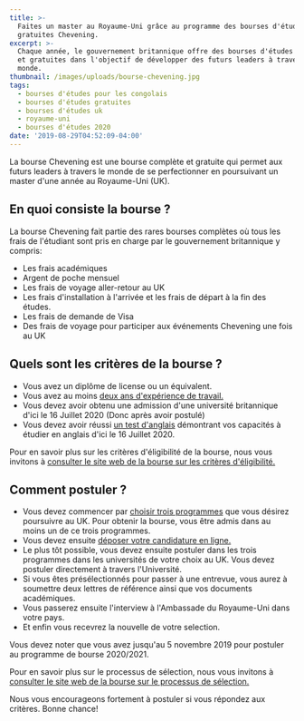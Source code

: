 ```yaml
---
title: >-
  Faites un master au Royaume-Uni grâce au programme des bourses d'études
  gratuites Chevening.
excerpt: >-
  Chaque année, le gouvernement britannique offre des bourses d'études complètes
  et gratuites dans l'objectif de développer des futurs leaders à travers le
  monde.
thumbnail: /images/uploads/bourse-chevening.jpg
tags:
  - bourses d'études pour les congolais
  - bourses d'études gratuites
  - bourses d'études uk
  - royaume-uni
  - bourses d'études 2020
date: '2019-08-29T04:52:09-04:00'
---
```

La bourse Chevening est une bourse complète et gratuite qui permet aux futurs leaders à travers le monde de se perfectionner en poursuivant un master d'une année au Royaume-Uni (UK).

## En quoi consiste la bourse ?

La bourse Chevening fait partie des rares bourses complètes où tous les frais de l'étudiant sont pris en charge par le gouvernement britannique y compris:

* Les frais académiques
* Argent de poche mensuel
* Les frais de voyage aller-retour au UK
* Les frais d'installation à l'arrivée et les frais de départ à la fin des études.
* Les frais de demande de Visa
* Des frais de voyage pour participer aux événements Chevening une fois au UK

## Quels sont les critères de la bourse ?

* Vous avez un diplôme de license ou un équivalent.
* Vous avez au moins <a href="https://www.chevening.org/scholarships/who-can-apply/work-experience/" rel="noreferrer noopener" target="_blank">deux ans d'expérience de travail.</a>
* Vous devez avoir obtenu une admission d'une université britannique d'ici le 16 Juillet 2020 (Donc après avoir postulé)
* Vous devez avoir réussi <a href="https://www.chevening.org/scholarships/who-can-apply/english-language/" rel="noreferrer noopener" target="_blank">un test d'anglais</a> démontrant vos capacités à étudier en anglais d'ici le 16 Juillet 2020.

Pour en savoir plus sur les critères d'éligibilité de la bourse, nous vous invitons à <a href="https://www.chevening.org/scholarships/who-can-apply/eligibility/" target="_blank" rel="noreferrer noopener">consulter le site web de la bourse sur les critères d'éligibilité.</a>

## Comment postuler ?

* Vous devez commencer par <a href="https://www.chevening.org/scholarships/guidance/courses/" rel="noreferrer noopener" target="_blank">choisir trois programmes</a> que vous désirez poursuivre au UK. Pour obtenir la bourse, vous être admis dans au moins un de ce trois programmes.
* Vous devez ensuite <a href="https://www.chevening.org/scholarships/guidance/online-application-system/" rel="noreferrer noopener" target="_blank">déposer votre candidature en ligne.</a>
* Le plus tôt possible, vous devez ensuite postuler dans les trois programmes dans les universités de votre choix au UK. Vous devez postuler directement à travers l'Université.
* Si vous êtes présélectionnés pour passer à une entrevue, vous aurez à soumettre deux lettres de référence ainsi que vos documents académiques.
* Vous passerez ensuite l'interview à l'Ambassade du Royaume-Uni dans votre pays.
* Et enfin vous recevrez la nouvelle de votre selection.

Vous devez noter que vous avez jusqu'au 5 novembre 2019 pour postuler au programme de bourse 2020/2021.

Pour en savoir plus sur le processus de sélection, nous vous invitons à <a href="https://www.chevening.org/scholarships/application-timeline/" target="_blank" rel="noreferrer noopener">consulter le site web de la bourse sur le processus de sélection.</a>

Nous vous encourageons fortement à postuler si vous répondez aux critères. Bonne chance!
